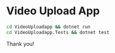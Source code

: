 Video Upload App
=====

```bash
cd VideoUploadapp && dotnet run
cd VideoUploadapp.Tests && dotnet test
```

Thank you!

